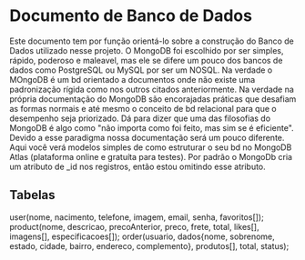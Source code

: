 # Documento de Banco de Dados
Este documento tem por função orientá-lo sobre a construção do Banco de Dados utilizado nesse projeto. O MongoDB foi escolhido por ser simples, rápido, poderoso e maleavel, mas ele se difere um pouco dos bancos de dados como PostgreSQL ou MySQL por ser um NOSQL. Na verdade o MOngoDB é um bd orientado a documentos onde não existe uma padronização rígida como nos outros citados anteriormente. Na verdade na própria documentação do MongoDB são encorajadas práticas que desafiam as formas normais e até mesmo o conceito de bd relacional para que o desempenho seja priorizado. Dá para dizer que uma das filosofias do MongoDB é algo como "não importa como foi feito, mas sim se é eficiente". 
Devido a esse paradigma nossa documentação será um pouco diferente. Aqui você verá modelos simples de como estruturar o seu bd no MongoDB Atlas (plataforma online e gratuíta para testes). Por padrão o MongoDb cria um atributo de _id nos registros, então estou omitindo esse atributo.

## Tabelas
user(nome, nacimento, telefone, imagem, email, senha, favoritos[]);
product(nome, descricao, precoAnterior, preco, frete, total, likes[], imagens[], especificacoes[]);
order(usuario, dados{nome, sobrenome, estado, cidade, bairro, endereco, complemento}, produtos[], total, status);

